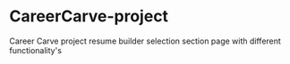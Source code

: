 # CareerCarve-project
Career Carve project resume builder selection section page with different functionality's
